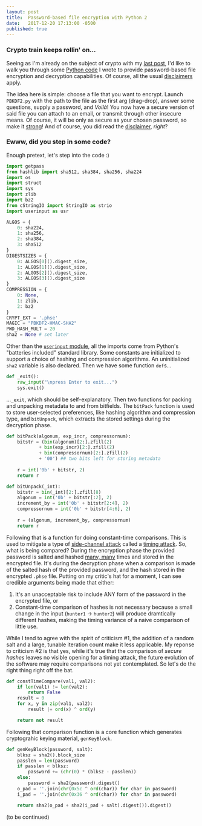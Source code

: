 ```yaml
---
layout: post
title:  Password-based file encryption with Python 2
date:   2017-12-20 17:13:00 -0500
published: true
---
```

### Crypto train keeps rollin' on...
Seeing as I'm already on the subject of crypto with my [last post](/2017/12/11/encryption-diffie-hellman-prime-numbers.html), I'd like to walk you through some [Python code](https://github.com/greenteadigital/pycrypto/blob/master/PBKDF2.py) I wrote to provide password-based file encryption and decryption capabilities. Of course, all the usual [disclaimers](https://github.com/greenteadigital/pycrypto/blob/master/README.md) apply.

The idea here is simple: choose a file that you want to encrypt. Launch `PBKDF2.py` with the path to the file as the first arg (drag-drop), answer some questions, supply a password, and _Voilà_! You now have a secure version of said file you can attach to an email, or transmit through other insecure means. Of course, it will be only as secure as your chosen password, so make it [strong](https://support.google.com/accounts/answer/32040?hl=en)! And of course, you did read the [disclaimer](https://github.com/greenteadigital/pycrypto/blob/master/README.md), _right_?

### Ewww, did you step in some code?
Enough pretext, let's step into the code :)
````python
import getpass
from hashlib import sha512, sha384, sha256, sha224
import os
import struct
import sys
import zlib
import bz2
from cStringIO import StringIO as strio
import userinput as usr

ALGOS = {
	0: sha224,
	1: sha256,
	2: sha384,
	3: sha512
}
DIGESTSIZES = {
	0: ALGOS[0]().digest_size,
	1: ALGOS[1]().digest_size,
	2: ALGOS[2]().digest_size,
	3: ALGOS[3]().digest_size
}
COMPRESSION = {
	0: None,
	1: zlib,
	2: bz2
}
CRYPT_EXT = '.phse'
MAGIC = "PBKDF2-HMAC-SHA2"
PWD_HASH_MULT = 20
sha2 = None	# set later
````
Other than the [`userinput` module](https://github.com/greenteadigital/pycrypto/blob/master/userinput.py), all the imports come from Python's "batteries included" standard library. Some constants are initialized to support a choice of hashing and compression algorithms. An uninitialized `sha2` variable is also declared. Then we have some function `def`s...
````python
def _exit():
	raw_input("\npress Enter to exit...")
	sys.exit()
````
...`_exit`, which should be self-explanatory. Then two functions for packing and unpacking metadata to and from bitfields. The `bitPack` function is used to store user-selected preferences, like hashing algorithm and compression type, and `bitUnpack`, which extracts the stored settings during the decryption phase.
````python
def bitPack(algonum, exp_incr, compressornum):
	bitstr = (bin(algonum)[2:].zfill(2)
			+ bin(exp_incr)[2:].zfill(2)
			+ bin(compressornum)[2:].zfill(2)
			+ '00')	## two bits left for storing metadata
	
	r = int('0b' + bitstr, 2)
	return r

def bitUnpack(_int):
	bitstr = bin(_int)[2:].zfill(8)
	algonum = int('0b' + bitstr[:2], 2)
	increment_by = int('0b' + bitstr[2:4], 2)
	compressornum = int('0b' + bitstr[4:6], 2)
	
	r = (algonum, increment_by, compressornum)
	return r 
````
Following that is a function for doing constant-time comparisons. This is used to mitigate a type of [side-channel attack](https://en.wikipedia.org/wiki/Side-channel_attack) called a [timing attack](https://en.wikipedia.org/wiki/Timing_attack). So, what is being compared? During the encryption phase the provided password is salted and hashed [many, many](https://github.com/greenteadigital/pycrypto/blob/42ca526462554898accddf0d4464984b1bcbdfb2/userinput.py#L30) times and stored in the encrypted file. It's during the decryption phase when a comparison is made of the salted hash of the provided password, and the hash stored in the encrypted `.phse` file. Putting on my critic's hat for a moment, I can see credible arguments being made that either:
1. It's an unacceptable risk to include ANY form of the password in the encrypted file, or
2. Constant-time comparison of hashes is not necessary because a small change in the input (`hunter1` -> `hunter2`) will produce dramtically different hashes, making the timing variance of a naive comparison of little use.

While I tend to agree with the spirit of criticism #1, the addition of a random salt and a large, tunable iteration count make it less applicable. My reponse to criticism #2 is that yes, while it's true that the comparison of _secure hashes_ leaves no visible opening for a timing attack, the future evolution of the software may require comparisons not yet contemplated. So let's do the right thing right off the bat.
````python
def constTimeCompare(val1, val2):
	if len(val1) != len(val2):
		return False
	result = 0
	for x, y in zip(val1, val2):
		result |= ord(x) ^ ord(y)

	return not result
````
Following that comparison function is a core function which generates cryptograhic keying material, `genKeyBlock`.
````python
def genKeyBlock(password, salt):
	blksz = sha2().block_size
	passlen = len(password)
	if passlen < blksz:
		password += (chr(0) * (blksz - passlen))
	else:
		password = sha2(password).digest()
	o_pad = ''.join(chr(0x5c ^ ord(char)) for char in password)
	i_pad = ''.join(chr(0x36 ^ ord(char)) for char in password)

	return sha2(o_pad + sha2(i_pad + salt).digest()).digest()
````



(to be continued)